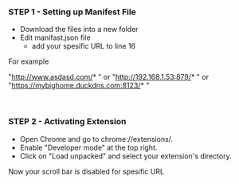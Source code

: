 ### STEP 1 - Setting up Manifest File

- Download the files into a new folder
- Edit manifast.json file
    - add your spesific URL to line 16

For example

"http://www.asdasd.com/* " or "http://192.168.1.53:879/* " or "https://mybighome.duckdns.com:8123/* "

<br>

### STEP 2 - Activating Extension
- Open Chrome and go to chrome://extensions/.
- Enable "Developer mode" at the top right.
- Click on "Load unpacked" and select your extension's directory.

Now your scroll bar is disabled for spesific URL
